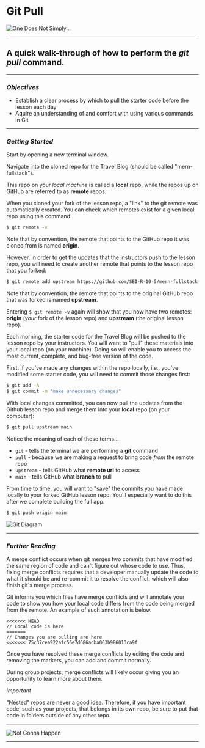 # Git Pull

![One Does Not Simply...](https://i.imgur.com/1iyfbDr.jpg)

***

## A quick walk-through of how to perform the _git pull_ command.
***

### ***Objectives***

* Establish a clear process by which to pull the starter code before the lesson each day
* Aquire an understanding of and comfort with using various commands in Git
***

### ***Getting Started***

Start by opening a new terminal window.

Navigate into the cloned repo for the Travel Blog (should be called "mern-fullstack").

This repo on your _local machine_ is called a **local** repo, while the repos up on GitHub are referred to as **remote** repos.

When you cloned your fork of the lesson repo, a "link" to the git remote was automatically created. You can check which remotes exist for a given local repo using this command:
```sh
$ git remote -v
```

Note that by convention, the remote that points to the GitHub repo it was cloned from is named **origin**.

However, in order to get the updates that the instructors push to the lesson repo, you will need to create another remote that points to the lesson repo that you forked:
```sh
$ git remote add upstream https://github.com/SEI-R-10-5/mern-fullstack.git
```

Note that by convention, the remote that points to the original GitHub repo that was forked is named **upstream**.

Entering `$ git remote -v` again will show that you now have two remotes: **origin** (*your* fork of the lesson repo) and **upstream** (the original lesson repo).

Each morning, the starter code for the Travel Blog will be pushed to the lesson repo by your instructors. You will want to "pull" these materials into your local repo (on your machine). Doing so will enable you to access the most current, complete, and bug-free version of the code.

First, if you've made any changes within the repo locally, i.e., you've modified some starter code, you will need to commit those changes first:
```sh
$ git add -A
$ git commit -m "make unnecessary changes"
```

With local changes committed, you can now pull the updates from the Github lesson repo and merge them into your **local** repo (on your computer):
```sh
$ git pull upstream main
```

Notice the meaning of each of these terms...
* `git` - tells the terminal we are performing a **git** command
* `pull` - because we are making a request to bring code _from_ the remote repo
* `upstream` - tells GitHub what **remote url** to access
* `main` - tells GitHub what **branch** to pull

From time to time, you will want to "save" the commits you have made locally to your forked GitHub lesson repo. You'll especially want to do this after we complete building the full app.
```sh
$ git push origin main
```

![Git Diagram](https://i.imgur.com/Y5yiasy.png)
***

### ***Further Reading***

A merge conflict occurs when git merges two commits that have modified the same region of code and can't figure out whose code to use. Thus, fixing merge conflicts requires that a developer manually update the code to what it should be and re-commit it to resolve the conflict, which will also finish git's merge process.

Git informs you which files have merge conflicts and will annotate your code to show you how your local code differs from the code being merged from the remote. An example of such annotation is below.

```
<<<<<<< HEAD
// Local code is here
======= 
// Changes you are pulling are here
<<<<<<< 75c37cea922afc56e7d686adba063b986013ca9f
```

Once you have resolved these merge conflicts by editing the code and removing the markers, you can add and commit normally.

During group projects, merge conflicts will likely occur giving you an opportunity to learn more about them.

*Important*

"Nested" repos are never a good idea. Therefore, if you have important code, such as your projects, that belongs in its own repo, be sure to put that code in folders outside of any other repo.
***

![Not Gonna Happen](https://i.imgur.com/kTObg5e.jpg)
***